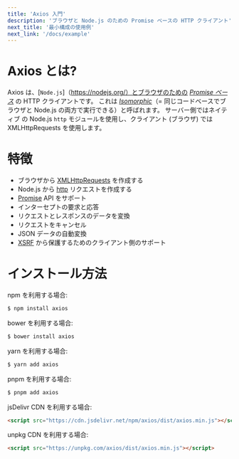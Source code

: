 ```yaml
---
title: 'Axios 入門'
description: 'ブラウザと Node.js のための Promise ベースの HTTP クライアント'
next_title: '最小構成の使用例'
next_link: '/docs/example'
---
```


# Axios とは?

Axios は、[`Node.js`]（https://nodejs.org/）とブラウザのための *[Promise ベース](https://javascript.info/promise-basics)* の HTTP クライアントです。 これは *[Isomorphic](https://www.lullabot.com/articles/what-is-an-isomorphic-application)*（= 同じコードベースでブラウザと Node.js の両方で実行できる）と呼ばれます。 サーバー側ではネイティブ の Node.js `http` モジュールを使用し、クライアント (ブラウザ) では XMLHttpRequests を使用します。


# 特徴

- ブラウザから [XMLHttpRequests](https://developer.mozilla.org/en-US/docs/Web/API/XMLHttpRequest) を作成する
- Node.js から [http](http://nodejs.org/api/http.html) リクエストを作成する
- [Promise](https://developer.mozilla.org/en-US/docs/Web/JavaScript/Reference/Global_Objects/Promise) API をサポート
- インターセプトの要求と応答
- リクエストとレスポンスのデータを変換
- リクエストをキャンセル
- JSON データの自動変換
- [XSRF](http://en.wikipedia.org/wiki/Cross-site_request_forgery) から保護するためのクライアント側のサポート

# インストール方法

npm を利用する場合:

```bash
$ npm install axios
```

bower を利用する場合:

```bash
$ bower install axios
```

yarn を利用する場合:

```bash
$ yarn add axios
```

pnpm を利用する場合:

```bash
$ pnpm add axios
```

jsDelivr CDN を利用する場合:

```html
<script src="https://cdn.jsdelivr.net/npm/axios/dist/axios.min.js"></script>
```

unpkg CDN を利用する場合:

```html
<script src="https://unpkg.com/axios/dist/axios.min.js"></script>
```